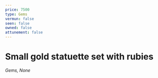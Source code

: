 ```yaml
---
price: 7500
type: Gems
vermun: false
seen: false
owned: false
attunement: false
---
```

# Small gold statuette set with rubies

*Gems, None*